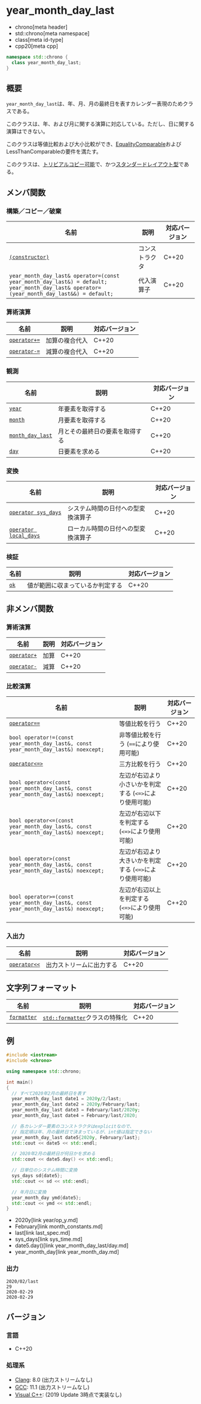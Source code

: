 # year_month_day_last
* chrono[meta header]
* std::chrono[meta namespace]
* class[meta id-type]
* cpp20[meta cpp]

```cpp
namespace std::chrono {
  class year_month_day_last;
}
```

## 概要
`year_month_day_last`は、年、月、月の最終日を表すカレンダー表現のためクラスである。

このクラスは、年、および月に関する演算に対応している。ただし、日に関する演算はできない。

このクラスは等値比較および大小比較ができ、[EqualityComparable](/reference/concepts/equality_comparable.md)およびLessThanComparableの要件を満たす。

このクラスは、[トリビアルコピー可能](/reference/type_traits/is_trivially_copyable.md)で、かつ[スタンダードレイアウト型](/reference/type_traits/is_standard_layout.md)である。


## メンバ関数
### 構築／コピー／破棄

| 名前 | 説明 | 対応バージョン |
|------|------|----------------|
| [`(constructor)`](year_month_day_last/op_constructor.md) | コンストラクタ | C++20 |
| `year_month_day_last& operator=(const year_month_day_last&) = default;`<br/> `year_month_day_last& operator=(year_month_day_last&&) = default;` | 代入演算子 | C++20 |


### 算術演算

| 名前 | 説明 | 対応バージョン |
|------|------|----------------|
| [`operator+=`](year_month_day_last/op_plus_assign.md)  | 加算の複合代入 | C++20 |
| [`operator-=`](year_month_day_last/op_minus_assign.md) | 減算の複合代入 | C++20 |


### 観測

| 名前 | 説明 | 対応バージョン |
|------|------|----------------|
| [`year`](year_month_day_last/year.md)   | 年要素を取得する | C++20 |
| [`month`](year_month_day_last/month.md) | 月要素を取得する | C++20 |
| [`month_day_last`](year_month_day_last/month_day_last.md) | 月とその最終日の要素を取得する | C++20 |
| [`day`](year_month_day_last/day.md)     | 日要素を求める | C++20 |


### 変換

| 名前 | 説明 | 対応バージョン |
|------|------|----------------|
| [`operator sys_days`](year_month_day_last/op_sys_days.md)     | システム時間の日付への型変換演算子 | C++20 |
| [`operator local_days`](year_month_day_last/op_local_days.md) | ローカル時間の日付への型変換演算子 | C++20 |


### 検証

| 名前 | 説明 | 対応バージョン |
|------|------|----------------|
| [`ok`](year_month_day_last/ok.md) | 値が範囲に収まっているか判定する | C++20 |


## 非メンバ関数
### 算術演算

| 名前 | 説明 | 対応バージョン |
|------|------|----------------|
| [`operator+`](year_month_day_last/op_plus.md)  | 加算 | C++20 |
| [`operator-`](year_month_day_last/op_minus.md) | 減算 | C++20 |


### 比較演算

| 名前 | 説明 | 対応バージョン |
|------|------|----------------|
| [`operator==`](year_month_day_last/op_equal.md) | 等値比較を行う | C++20 |
| `bool operator!=(const year_month_day_last&, const year_month_day_last&) noexcept;` | 非等値比較を行う (`==`により使用可能) | C++20 |
| [`operator<=>`](year_month_day_last/op_compare_3way.md) | 三方比較を行う | C++20 |
| `bool operator<(const year_month_day_last&, const year_month_day_last&) noexcept;` | 左辺が右辺より小さいかを判定する (`<=>`により使用可能) | C++20 |
| `bool operator<=(const year_month_day_last&, const year_month_day_last&) noexcept;` | 左辺が右辺以下を判定する (`<=>`により使用可能) | C++20 |
| `bool operator>(const year_month_day_last&, const year_month_day_last&) noexcept;` | 左辺が右辺より大きいかを判定する (`<=>`により使用可能) | C++20 |
| `bool operator>=(const year_month_day_last&, const year_month_day_last&) noexcept;` | 左辺が右辺以上を判定する (`<=>`により使用可能) | C++20 |


### 入出力

| 名前 | 説明 | 対応バージョン |
|------|------|----------------|
| [`operator<<`](year_month_day_last/op_ostream.md) | 出力ストリームに出力する | C++20 |


## 文字列フォーマット

| 名前 | 説明 | 対応バージョン |
|------|------|----------------|
| [`formatter`](year_month_day_last/formatter.md) | [`std::formatter`](/reference/format/formatter.md)クラスの特殊化 | C++20 |


## 例
```cpp example
#include <iostream>
#include <chrono>

using namespace std::chrono;

int main()
{
  // すべて2020年2月の最終日を表す
  year_month_day_last date1 = 2020y/2/last;
  year_month_day_last date2 = 2020y/February/last;
  year_month_day_last date3 = February/last/2020y;
  year_month_day_last date4 = February/last/2020;

  // 各カレンダー要素のコンストラクタはexplicitなので、
  // 指定順は年、月の最終日で決まっているが、int値は指定できない
  year_month_day_last date5{2020y, February/last};
  std::cout << date5 << std::endl;

  // 2020年2月の最終日が何日かを求める
  std::cout << date5.day() << std::endl;

  // 日単位のシステム時間に変換
  sys_days sd{date5};
  std::cout << sd << std::endl;

  // 年月日に変換
  year_month_day ymd{date5};
  std::cout << ymd << std::endl;
}
```
* 2020y[link year/op_y.md]
* February[link month_constants.md]
* last[link last_spec.md]
* sys_days[link sys_time.md]
* date5.day()[link year_month_day_last/day.md]
* year_month_day[link year_month_day.md]

### 出力
```
2020/02/last
29
2020-02-29
2020-02-29
```


## バージョン
### 言語
- C++20

### 処理系
- [Clang](/implementation.md#clang): 8.0 (出力ストリームなし)
- [GCC](/implementation.md#gcc): 11.1 (出力ストリームなし)
- [Visual C++](/implementation.md#visual_cpp): (2019 Update 3時点で実装なし)
